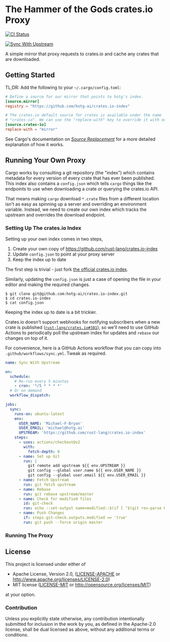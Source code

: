 # The Hammer of the Gods crates.io Proxy

[![CI Status](https://github.com/hotg-ai/crates.io-proxy/actions/workflows/main.yml/badge.svg)](https://github.com/hotg-ai/crates.io-proxy/actions/workflows/main.yml)

[![Sync With Upstream](https://github.com/hotg-ai/crates.io-index/actions/workflows/sync.yml/badge.svg)](https://github.com/hotg-ai/crates.io-index/actions/workflows/sync.yml)

A simple mirror that proxy requests to crates.io and cache any crates that are
downloaded.

## Getting Started

TL;DR: Add the following to your `~/.cargo/config.toml`:

```toml
# Define a source for our mirror that points to hotg's index.
[source.mirror]
registry = "https://github.com/hotg-ai/crates.io-index"

# The crates.io default source for crates is available under the name
# "crates-io". We can use the "replace-with" key to override it with our mirror.
[source.crates-io]
replace-with = "mirror"
```

See Cargo's documentation on [*Source Replacement*][source-replacement] for a
more detailed explanation of how it works.

## Running Your Own Proxy

Cargo works by consulting a git repository (the "index") which contains metadata
for every version of every crate that has ever been published. This index also
contains a `config.json` which tells `cargo` things like the endpoints to use
when downloading a crate or querying the crates.io API.

That means making `cargo` download `*.crate` files from a different location
isn't as easy as spinning up a server and overriding an environment variable.
Instead, we need to create our own index which tracks the upstream and overrides
the download endpoint.

### Setting Up The crates.io Index

Setting up your own index comes in two steps,

1. Create your own copy of https://github.com/rust-lang/crates.io-index
2. Update `config.json` to point at your proxy server
3. Keep the index up to date

The first step is trivial - just fork [the official crates.io index][index].

Similarly, updating the `config.json` is just a case of opening the file in your
editor and making the required changes.

```console
$ git clone git@github.com:hotg-ai/crates.io-index.git
$ cd crates.io-index
$ cat config.json
```

Keeping the index up to date is a bit trickier.

Crates.io doesn't support webhooks for notifying subscribers when a new crate is
published ([`rust-lang/crates.io#381`][webhooks]), so we'll need to use GitHub
Actions to periodically poll the upstream index for updates and `rebase` our
changes on top of it.

For convenience, here is a GitHub Actions workflow that you can copy into
`.github/workflows/sync.yml`. Tweak as required.

```yml
name: Sync With Upstream

on:
  schedule:
    # Re-run every 5 minutes
    - cron: '*/5 * * * *'
  # Or on demand
  workflow_dispatch:

jobs:
  sync:
    runs-on: ubuntu-latest
    env:
      USER_NAME: 'Michael-F-Bryan'
      USER_EMAIL: 'michael@hotg.ai'
      UPSTREAM: 'https://github.com/rust-lang/crates.io-index'
    steps:
      - uses: actions/checkout@v2
        with:
          fetch-depth: 0
      - name: Set up Git
        run: |
          git remote add upstream ${{ env.UPSTREAM }}
          git config --global user.name ${{ env.USER_NAME }}
          git config --global user.email ${{ env.USER_EMAIL }}
      - name: Fetch Upstream
        run: git fetch upstream
      - name: Rebase
        run: git rebase upstream/master
      - name: Check for modified files
        id: git-check
        run: echo ::set-output name=modified::$(if [ "$(git rev-parse HEAD)" = "${{ github.sha }}" ]; then echo "false"; else echo "true"; fi)
      - name: Push Changes
        if: steps.git-check.outputs.modified == 'true'
        run: git push --force origin master
```

### Running The Proxy

## License

This project is licensed under either of

 * Apache License, Version 2.0, ([LICENSE-APACHE](LICENSE-APACHE.md) or
   http://www.apache.org/licenses/LICENSE-2.0)
 * MIT license ([LICENSE-MIT](LICENSE-MIT.md) or
   http://opensource.org/licenses/MIT)

at your option.

### Contribution

Unless you explicitly state otherwise, any contribution intentionally
submitted for inclusion in the work by you, as defined in the Apache-2.0
license, shall be dual licensed as above, without any additional terms or
conditions.

[source-replacement]: https://doc.rust-lang.org/cargo/reference/source-replacement.html
[index]: https://github.com/rust-lang/crates.io-index
[webhooks]: https://github.com/rust-lang/crates.io/issues/381
